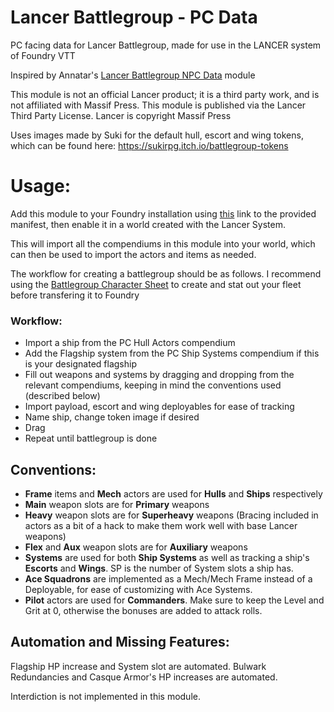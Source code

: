 # Lancer Battlegroup - PC Data
PC facing data for Lancer Battlegroup, made for use in the LANCER system of Foundry VTT

Inspired by Annatar's [Lancer Battlegroup NPC Data](https://gitlab.com/lancerbattlegroupforge/lancer-battlegroup-npc-data) module

This module is not an official Lancer product; it is a third party work, and is not affiliated with Massif Press. This module is published via the Lancer Third Party License.
Lancer is copyright Massif Press

Uses images made by Suki for the default hull, escort and wing tokens, which can be found here: https://sukirpg.itch.io/battlegroup-tokens

# Usage:
Add this module to your Foundry installation using [this](https://raw.githubusercontent.com/GabrielPCF/Lancer-Battlegroup-PC-Data/main/module.json) link to the provided manifest, then enable it in a world created with the Lancer System.

This will import all the compendiums in this module into your world, which can then be used to import the actors and items as needed.

The workflow for creating a battlegroup should be as follows. I recommend using the [Battlegroup Character Sheet](https://docs.google.com/spreadsheets/d/1B2mDih9nVdmUvATLborDgYwR-QjV-mo3SYWkQ3jSPBA/edit?usp=sharing) to create and stat out your fleet before transfering it to Foundry

### Workflow:
- Import a ship from the PC Hull Actors compendium
- Add the Flagship system from the PC Ship Systems compendium if this is your designated flagship
- Fill out weapons and systems by dragging and dropping from the relevant compendiums, keeping in mind the conventions used (described below)
- Import payload, escort and wing deployables for ease of tracking
- Name ship, change token image if desired
- Drag
- Repeat until battlegroup is done

## Conventions:
- **Frame** items and **Mech** actors are used for **Hulls** and **Ships** respectively
- **Main** weapon slots are for **Primary** weapons
- **Heavy** weapon slots are for **Superheavy** weapons (Bracing included in actors as a bit of a hack to make them work well with base Lancer weapons)
- **Flex** and **Aux** weapon slots are for **Auxiliary** weapons
- **Systems** are used for both **Ship Systems** as well as tracking a ship's **Escorts** and **Wings**. SP is the number of System slots a ship has.
- **Ace Squadrons** are implemented as a Mech/Mech Frame instead of a Deployable, for ease of customizing with Ace Systems.
- **Pilot** actors are used for **Commanders**. Make sure to keep the Level and Grit at 0, otherwise the bonuses are added to attack rolls.

## Automation and Missing Features:
Flagship HP increase and System slot are automated. Bulwark Redundancies and Casque Armor's HP increases are automated.

Interdiction is not implemented in this module.
